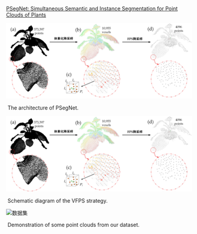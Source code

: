 [PSegNet: Simultaneous Semantic and Instance Segmentation for Point Clouds of Plants](https://downloads.spj.sciencemag.org/plantphenomics/2022/9787643.pdf)

![PSegNet - v5](https://github.com/jsLi1/PSegNet/blob/master/image/VFPS%20v2.jpg)

​                                                                               The architecture of PSegNet.

![VFPS v2](https://github.com/jsLi1/PSegNet/blob/master/image/VFPS%20v2.jpg)

​                                                                             Schematic diagram of the VFPS strategy.

![数据集](https://github.com/jsLi1/PSegNet/blob/master/image/dataset.jpg)

​                                                 Demonstration of some point clouds from our dataset.

